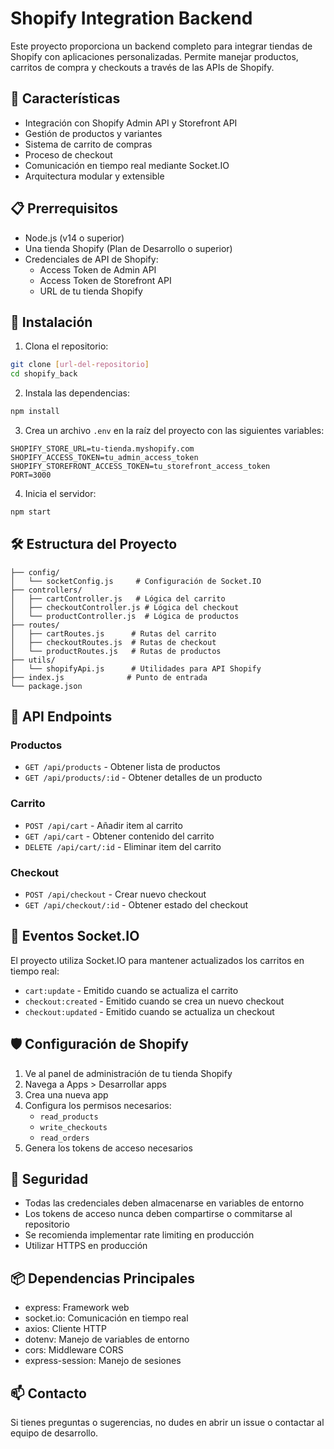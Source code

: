 # Shopify Integration Backend

Este proyecto proporciona un backend completo para integrar tiendas de Shopify con aplicaciones personalizadas. Permite manejar productos, carritos de compra y checkouts a través de las APIs de Shopify.

## 🚀 Características

- Integración con Shopify Admin API y Storefront API
- Gestión de productos y variantes
- Sistema de carrito de compras
- Proceso de checkout
- Comunicación en tiempo real mediante Socket.IO
- Arquitectura modular y extensible

## 📋 Prerrequisitos

- Node.js (v14 o superior)
- Una tienda Shopify (Plan de Desarrollo o superior)
- Credenciales de API de Shopify:
  - Access Token de Admin API
  - Access Token de Storefront API
  - URL de tu tienda Shopify

## 🔧 Instalación

1. Clona el repositorio:
```bash
git clone [url-del-repositorio]
cd shopify_back
```

2. Instala las dependencias:
```bash
npm install
```

3. Crea un archivo `.env` en la raíz del proyecto con las siguientes variables:
```env
SHOPIFY_STORE_URL=tu-tienda.myshopify.com
SHOPIFY_ACCESS_TOKEN=tu_admin_access_token
SHOPIFY_STOREFRONT_ACCESS_TOKEN=tu_storefront_access_token
PORT=3000
```

4. Inicia el servidor:
```bash
npm start
```

## 🛠️ Estructura del Proyecto

```
├── config/
│   └── socketConfig.js     # Configuración de Socket.IO
├── controllers/
│   ├── cartController.js   # Lógica del carrito
│   ├── checkoutController.js # Lógica del checkout
│   └── productController.js  # Lógica de productos
├── routes/
│   ├── cartRoutes.js      # Rutas del carrito
│   ├── checkoutRoutes.js  # Rutas de checkout
│   └── productRoutes.js   # Rutas de productos
├── utils/
│   └── shopifyApi.js      # Utilidades para API Shopify
├── index.js              # Punto de entrada
└── package.json
```

## 📡 API Endpoints

### Productos
- `GET /api/products` - Obtener lista de productos
- `GET /api/products/:id` - Obtener detalles de un producto

### Carrito
- `POST /api/cart` - Añadir item al carrito
- `GET /api/cart` - Obtener contenido del carrito
- `DELETE /api/cart/:id` - Eliminar item del carrito

### Checkout
- `POST /api/checkout` - Crear nuevo checkout
- `GET /api/checkout/:id` - Obtener estado del checkout

## 🔌 Eventos Socket.IO

El proyecto utiliza Socket.IO para mantener actualizados los carritos en tiempo real:

- `cart:update` - Emitido cuando se actualiza el carrito
- `checkout:created` - Emitido cuando se crea un nuevo checkout
- `checkout:updated` - Emitido cuando se actualiza un checkout

## 🛡️ Configuración de Shopify

1. Ve al panel de administración de tu tienda Shopify
2. Navega a Apps > Desarrollar apps
3. Crea una nueva app
4. Configura los permisos necesarios:
   - `read_products`
   - `write_checkouts`
   - `read_orders`
5. Genera los tokens de acceso necesarios

## 🔐 Seguridad

- Todas las credenciales deben almacenarse en variables de entorno
- Los tokens de acceso nunca deben compartirse o commitarse al repositorio
- Se recomienda implementar rate limiting en producción
- Utilizar HTTPS en producción

## 📦 Dependencias Principales

- express: Framework web
- socket.io: Comunicación en tiempo real
- axios: Cliente HTTP
- dotenv: Manejo de variables de entorno
- cors: Middleware CORS
- express-session: Manejo de sesiones

## 📫 Contacto

Si tienes preguntas o sugerencias, no dudes en abrir un issue o contactar al equipo de desarrollo.
